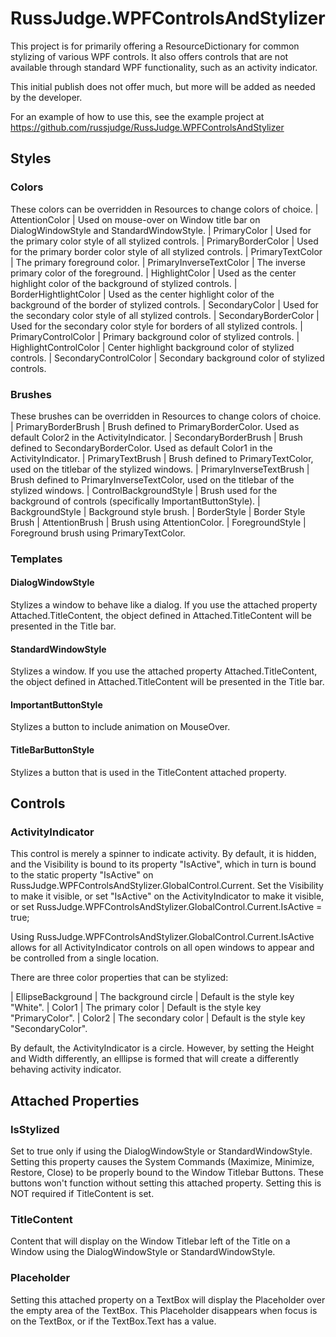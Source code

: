 # RussJudge.WPFControlsAndStylizer

This project is for primarily offering a ResourceDictionary for common stylizing of various WPF controls.  It also offers controls that are
not available through standard WPF functionality, such as an activity indicator.

This initial publish does not offer much, but more will be added as needed by the developer.

For an example of how to use this, see the example project at https://github.com/russjudge/RussJudge.WPFControlsAndStylizer



## Styles
### Colors
These colors can be overridden in Resources to change colors of choice.
| AttentionColor | Used on mouse-over on Window title bar on DialogWindowStyle and StandardWindowStyle.
| PrimaryColor | Used for the primary color style of all stylized controls.
| PrimaryBorderColor | Used for the primary border color style of all stylized controls.
| PrimaryTextColor | The primary foreground color.
| PrimaryInverseTextColor | The inverse primary color of the foreground.
| HighlightColor | Used as the center highlight color of the background of stylized controls.
| BorderHightlightColor | Used as the center highlight color of the background of the border of stylized controls.
| SecondaryColor | Used for the secondary color style of all stylized controls.
| SecondaryBorderColor | Used for the secondary color style for borders of all stylized controls.
| PrimaryControlColor | Primary background color of stylized controls.
| HighlightControlColor | Center highlight background color of stylized controls.
| SecondaryControlColor | Secondary background color of stylized controls.

### Brushes
These brushes can be overridden in Resources to change colors of choice.
| PrimaryBorderBrush | Brush defined to PrimaryBorderColor.  Used as default Color2 in the ActivityIndicator.
| SecondaryBorderBrush | Brush defined to SecondaryBorderColor.  Used as default Color1 in the ActivityIndicator.
| PrimaryTextBrush | Brush defined to PrimaryTextColor, used on the titlebar of the stylized windows.
| PrimaryInverseTextBrush | Brush defined to PrimaryInverseTextColor, used on the titlebar of the stylized windows.
| ControlBackgroundStyle | Brush used for the background of controls (specifically ImportantButtonStyle).
| BackgroundStyle | Background style brush.
| BorderStyle |  Border Style Brush
| AttentionBrush | Brush using AttentionColor.
| ForegroundStyle | Foreground brush using PrimaryTextColor.

### Templates

#### DialogWindowStyle
Stylizes a window to behave like a dialog.  If you use the attached property Attached.TitleContent, the object defined in Attached.TitleContent will
be presented in the Title bar.

#### StandardWindowStyle
Stylizes a window.  If you use the attached property Attached.TitleContent, the object defined in Attached.TitleContent will
be presented in the Title bar.

#### ImportantButtonStyle
Stylizes a button to include animation on MouseOver.

#### TitleBarButtonStyle
Stylizes a button that is used in the TitleContent attached property.

## Controls

### ActivityIndicator
This control is merely a spinner to indicate activity.  By default, it is hidden, and the Visibility is bound to its property
"IsActive", which in turn is bound to the static property "IsActive" on RussJudge.WPFControlsAndStylizer.GlobalControl.Current.
Set the Visibility to make it visible, or set "IsActive" on the ActivityIndicator to make it visible,
or set RussJudge.WPFControlsAndStylizer.GlobalControl.Current.IsActive = true;

Using RussJudge.WPFControlsAndStylizer.GlobalControl.Current.IsActive allows for all ActivityIndicator controls on all open windows to
appear and be controlled from a single location.

There are three color properties that can be stylized:

| EllipseBackground | The background circle | Default is the style key "White".
| Color1 | The primary color | Default is the style key "PrimaryColor".
| Color2 | The secondary color | Default is the style key "SecondaryColor".

By default, the ActivityIndicator is a circle.  However, by setting the Height and Width differently, an elllipse is formed that will create a differently
behaving activity indicator.


## Attached Properties

### IsStylized
Set to true only if using the DialogWindowStyle or StandardWindowStyle.  Setting this property causes the System Commands (Maximize, Minimize, Restore, Close)
to be properly bound to the Window Titlebar Buttons.  These buttons won't function without setting this attached property.  Setting this is NOT required if
TitleContent is set.

### TitleContent
Content that will display on the Window Titlebar left of the Title on a Window using the DialogWindowStyle or StandardWindowStyle.

### Placeholder
Setting this attached property on a TextBox will display the Placeholder over the empty area of the TextBox. 
This Placeholder disappears when focus is on the TextBox, or if the TextBox.Text has a value.



